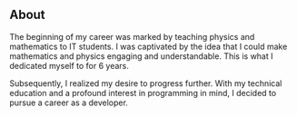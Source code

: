 ## About

The beginning of my career was marked by teaching physics and mathematics to IT students. I was captivated by the idea that I could make mathematics and physics engaging and understandable. This is what I dedicated myself to for 6 years.

Subsequently, I realized my desire to progress further. With my technical education and a profound interest in programming in mind, I decided to pursue a career as a developer.
